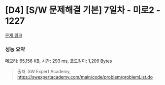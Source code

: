 # [D4] [S/W 문제해결 기본] 7일차 - 미로2 - 1227 

[문제 링크](https://swexpertacademy.com/main/code/problem/problemDetail.do?contestProbId=AV14wL9KAGkCFAYD) 

### 성능 요약

메모리: 65,156 KB, 시간: 293 ms, 코드길이: 1,209 Bytes



> 출처: SW Expert Academy, https://swexpertacademy.com/main/code/problem/problemList.do